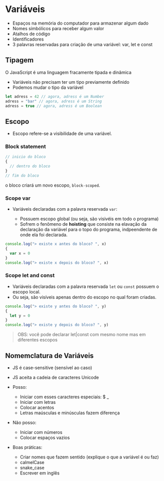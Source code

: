 # Variáveis

- Espaços na memória do computador para armazenar algum dado
- Nomes simbólicos para receber algum valor
- Atalhos de código
- Identificadores
- 3 palavras reservadas para criação de uma variável: var, let e const

## Tipagem

O JavaScript é uma linguagem fracamente tipada e dinâmica

- Variáveis não precisam ter um tipo previamente definido
- Podemos mudar o tipo da variável

```js
let adress = 42 // agora, adress é um Number
adress = "bar" // agora, adress é um String
adress = true // agora, adress é um Boolean
```

## Escopo

- Escopo refere-se a visibilidade de uma variável.

### Block statement

```js
// inicio do bloco
{
  // dentro do bloco
}
// fim do bloco
```

o bloco criará um novo escopo, `block-scoped`.

### Scope var

- Variáveis declaradas com a palavra reservada `var`:

  - Possuem escopo global (ou seja, são visivéis em todo o programa)
  - Sofrem o fenômeno de **hoisting** que consiste na elavação da declaração da variável para o topo do programa, indpeendente de onde ela foi declarada.

```js
console.log("> existe x antes do bloco? ", x)
{
  var x = 0
}
console.log("> existe x depois do bloco? ", x)
```

### Scope let and const

- Variáveis declaradas com a palavra reservada `let` ou `const` possuem o escopo local.
- Ou seja, são visíveis apenas dentro do escopo no qual foram criadas.

```js
console.log("> existe y antes do bloco? ", y)
{
  let y = 0
}
console.log("> existe y depois do bloco? ", y)
```

> OBS: você pode declarar let|const com mesmo nome mas em diferentes escopos

## Nomemclatura de Variáveis

- JS é case-sensitive (sensível ao caso)
- JS aceita a cadeia de caracteres Unicode

- Posso:

  - Iniciar com esses caracteres especiais: $ \_
  - Iniciar com letras
  - Colocar acentos
  - Letras maúsculas e minúsculas fazem diferença

- Não posso:

  - Iniciar com números
  - Colocar espaços vazios

- Boas práticas:
  - Criar nomes que fazem sentido (explique o que a variável é ou faz)
  - calmelCase
  - snake_case
  - Escrever em inglês
